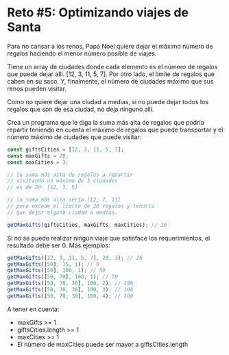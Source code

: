 # Reto #5: Optimizando viajes de Santa

Para no cansar a los renos, Papá Noel quiere dejar el máximo número de regalos haciendo el menor número posible de viajes.

Tiene un array de ciudades donde cada elemento es el número de regalos que puede dejar allí. [12, 3, 11, 5, 7]. Por otro lado, el límite de regalos que caben en su saco. Y, finalmente, el número de ciudades máximo que sus renos pueden visitar.

Como no quiere dejar una ciudad a medias, si no puede dejar todos los regalos que son de esa ciudad, no deja ninguno allí.

Crea un programa que le diga la suma más alta de regalos que podría repartir teniendo en cuenta el máximo de regalos que puede transportar y el número máximo de ciudades que puede visitar:

```js
const giftsCities = [12, 3, 11, 5, 7];
const maxGifts = 20;
const maxCities = 3;

// la suma más alta de regalos a repartir
// visitando un máximo de 3 ciudades
// es de 20: [12, 3, 5]

// la suma más alta sería [12, 7, 11]
// pero excede el límite de 20 regalos y tendría
// que dejar alguna ciudad a medias.

getMaxGifts(giftsCities, maxGifts, maxCities); // 20
```

Si no se puede realizar ningún viaje que satisface los requerimientos, el resultado debe ser 0. Más ejemplos:

```js
getMaxGifts([12, 3, 11, 5, 7], 20, 3); // 20
getMaxGifts([50], 15, 1); // 0
getMaxGifts([50], 100, 1); // 50
getMaxGifts([50, 70], 100, 1); // 70
getMaxGifts([50, 70, 30], 100, 2); // 100
getMaxGifts([50, 70, 30], 100, 3); // 100
getMaxGifts([50, 70, 30], 100, 4); // 100
```

A tener en cuenta:

- maxGifts >= 1
- giftsCities.length >= 1
- maxCities >= 1
- El número de maxCities puede ser mayor a giftsCities.length
